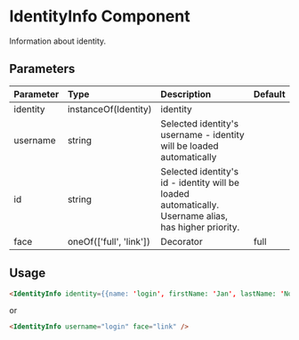 # IdentityInfo Component

Information about identity.

## Parameters

| Parameter | Type | Description | Default  |
| --- | :--- | :--- | :--- |
| identity | instanceOf(Identity)  |  identity  |  |
| username | string  |  Selected identity's username - identity will be loaded automatically  |  |
| id | string  |  Selected identity's id - identity will be loaded automatically. Username alias, has higher priority.  |  |
| face | oneOf(['full', 'link'])  |  Decorator  |  full | 

## Usage

```html
<IdentityInfo identity={{name: 'login', firstName: 'Jan', lastName: 'Novák'}}/>
```

or

```html
<IdentityInfo username="login" face="link" />
```
